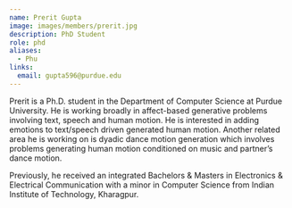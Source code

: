 ```yaml
---
name: Prerit Gupta
image: images/members/prerit.jpg
description: PhD Student
role: phd
aliases:
  - Phu
links:
  email: gupta596@purdue.edu
---
```


Prerit is a Ph.D. student in the Department of Computer Science at Purdue University. He is working broadly in affect-based generative problems involving text, speech and human motion. He is interested in adding emotions to text/speech driven generated human motion. Another related area he is working on is dyadic dance motion generation which involves problems generating human motion conditioned on music and partner’s dance motion.

Previously, he received an integrated Bachelors & Masters in Electronics & Electrical Communication with a minor in Computer Science from Indian Institute of Technology, Kharagpur.